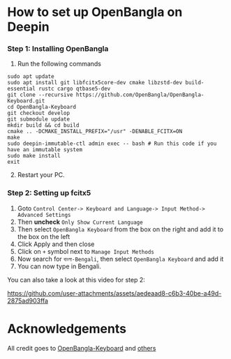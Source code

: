 # How to set up OpenBangla on Deepin
### Step 1: Installing OpenBangla
1) Run the following commands
```
sudo apt update
sudo apt install git libfcitx5core-dev cmake libzstd-dev build-essential rustc cargo qtbase5-dev
git clone --recursive https://github.com/OpenBangla/OpenBangla-Keyboard.git
cd OpenBangla-Keyboard
git checkout develop
git submodule update
mkdir build && cd build
cmake .. -DCMAKE_INSTALL_PREFIX="/usr" -DENABLE_FCITX=ON
make
sudo deepin-immutable-ctl admin exec -- bash # Run this code if you have an immutable system
sudo make install
exit
```
2) Restart your PC.
### Step 2: Setting up fcitx5
1) Goto `Control Center-> Keyboard and Language-> Input Method-> Advanced Settings`
2) Then **uncheck** `Only Show Current Language`
3) Then select `OpenBangla Keyboard` from the box on the right and add it to the box on the left
4) Click Apply and then close
5) Click on `+` symbol next to `Manage Input Methods`
6) Now search for `বাংলা-Bengali`, then select `OpenBangla Keyboard` and add it
7) You can now type in Bengali.

You can also take a look at this video for step 2:

https://github.com/user-attachments/assets/aedeaad8-c6b3-40be-a49d-2875ad903ffa


# Acknowledgements
All credit goes to [OpenBangla-Keyboard](https://github.com/OpenBangla/OpenBangla-Keyboard) and [others](https://github.com/OpenBangla/OpenBangla-Keyboard?tab=readme-ov-file#acknowledgements)
